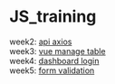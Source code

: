 # JS_training
week2: <a href="https://shooboost.github.io/JS_training_tes/week2_api_axios" target="blank"> api axios</a>
<br>
week3: <a href="https://shooboost.github.io/JS_training_tes/week3_vue_manageTable" target="blank"> vue manage table</a>
<br>
week4: <a href="https://shooboost.github.io/JS_training_tes/week4_dashboard/login" target="blank"> dashboard login</a>
<br>
week5: <a href="https://shooboost.github.io/JS_training_tes/week5_form_validation/products" target="blank"> form validation</a>
<br>

